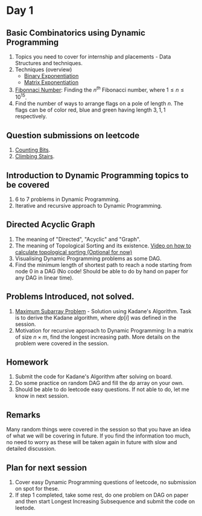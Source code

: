 # Day 1

## Basic Combinatorics using Dynamic Programming
1. Topics you need to cover for internship and placements - Data Structures and techniques.
2. Techniques (overview)
   - [Binary Exponentiation](https://cp-algorithms.com/algebra/binary-exp.html)
   - [Matrix Exponentiation](https://cp-algorithms.com/algebra/binary-exp.html#effective-computation-of-fibonacci-numbers)
2. [Fibonnaci Number](https://cp-algorithms.com/algebra/fibonacci-numbers.html#matrix-form): Finding the $n^{th}$ Fibonacci number, where $1\le n\le 10^{15}$.
3. Find the number of ways to arrange flags on a pole of length $n$. The flags can be of color red, blue and green having length $3, 1, 1$ respectively.



## Question submissions on leetcode
1. [Counting Bits](https://leetcode.com/problems/counting-bits/).
2. [Climbing Stairs](https://leetcode.com/problems/climbing-stairs/).

## Introduction to Dynamic Programming topics to be covered
1. $6$ to $7$ problems in Dynamic Programming.
2. Iterative and recursive approach to Dynamic Programming.

## Directed Acyclic Graph
1. The meaning of "Directed", "Acyclic" and "Graph".
2. The meaning of Topological Sorting and its existence. [Video on how to calculate topological sorting (Optional for now)](https://www.youtube.com/watch?v=eL-KzMXSXXI)
3. Visualising Dynamic Programming problems as some DAG.
4. Find the minimum length of shortest path to reach a node starting from node $0$ in a DAG (No code! Should be able to do by hand on paper for any DAG in linear time).

## Problems Introduced, not solved.
1. [Maximum Subarray Problem](https://en.wikipedia.org/wiki/Maximum_subarray_problem) - Solution using Kadane's Algorithm. Task is to derive the Kadane algorithm, where $dp[i]$ was defined in the session.
2. Motivation for recursive approach to Dynamic Programming: In a matrix of size $n\times m$, find the longest increasing path. More details on the problem were covered in the session.

## Homework
1. Submit the code for Kadane's Algorithm after solving on board.
2. Do some practice on random DAG and fill the dp array on your own.
3. Should be able to do leetcode easy questions. If not able to do, let me know in next session.

## Remarks
Many random things were covered in the session so that you have an idea of what we will be covering in future. If you find the information too much, no need to worry as these will be taken again in future with slow and detailed discussion.

## Plan for next session
1. Cover easy Dynamic Programming questions of leetcode, no submission on spot for these.
2. If step 1 completed, take some rest, do one problem on DAG on paper and then start Longest Increasing Subsequence and submit the code on leetode.
